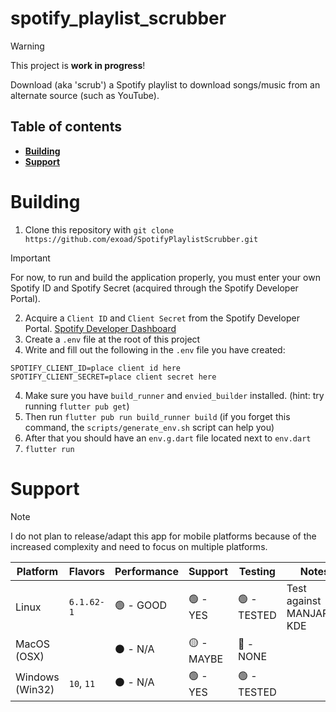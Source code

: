 # spotify_playlist_scrubber

> [!WARNING]
> This project is **work in progress**!

Download (aka 'scrub') a Spotify playlist to download songs/music from an alternate source (such as YouTube).

## Table of contents

* [**Building**](#building)
* [**Support**](#support)

# Building

1.  Clone this repository with `git clone https://github.com/exoad/SpotifyPlaylistScrubber.git`

> [!IMPORTANT]
> For now, to run and build the application properly, you must enter your own Spotify ID and Spotify Secret (acquired through the Spotify Developer Portal).

2. Acquire a `Client ID` and `Client Secret` from the Spotify Developer Portal. [Spotify Developer Dashboard](https://developer.spotify.com/dashboard)
3. Create a `.env` file at the root of this project
4. Write and fill out the following in the `.env` file you have created:
```
SPOTIFY_CLIENT_ID=place client id here
SPOTIFY_CLIENT_SECRET=place client secret here
```
4. Make sure you have `build_runner` and `envied_builder` installed. (hint: try running `flutter pub get`)
5. Then run `flutter pub run build_runner build` (if you forget this command, the `scripts/generate_env.sh` script can help you)
6. After that you should have an `env.g.dart` file located next to `env.dart`
7. `flutter run`

# Support

> [!NOTE]
> I do not plan to release/adapt this app for mobile platforms because of the increased complexity and need to focus on multiple platforms.

| Platform        	| Flavors             	| Performance 	| Support     	| Testing     	| Notes                    	|
|-----------------	|---------------------	|-------------	|-------------	|-------------	|--------------------------	|
| Linux           	| `6.1.62-1`          	| 🟢 - GOOD    	| 🟢 - YES     	| 🟢 - TESTED  	| Test against MANJARO-KDE 	|
| MacOS (OSX)     	|                     	| ⚫ - N/A     	| 🟡 - MAYBE   	| 🔴 - NONE    	|                          	|
| Windows (Win32) 	| `10`, `11`          	| ⚫ - N/A     	| 🟢 - YES     	| 🟢 - TESTED    	|                          	|
